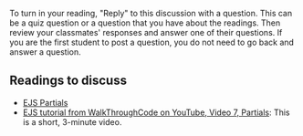 To turn in your reading, "Reply" to this discussion with a question. This can be a quiz question or a question that you have about the readings. Then review your classmates' responses and answer one of their questions. If you are the first student to post a question, you do not need to go back and answer a question.

## Readings to discuss

- [EJS Partials](https://medium.com/@henslejoseph/ejs-partials-f6f102cb7433)
- [EJS tutorial from WalkThroughCode on YouTube, Video 7, Partials](https://www.youtube.com/watch?v=3_xEEH4fTEk&t=0s&index=7&list=PL7sCSgsRZ-slYARh3YJIqPGZqtGVqZRGt): This is a short, 3-minute video.
